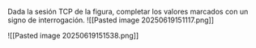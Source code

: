 Dada la sesión TCP de la figura, completar los valores marcados con un signo de
interrogación.
![[Pasted image 20250619151117.png]]

![[Pasted image 20250619151538.png]]
